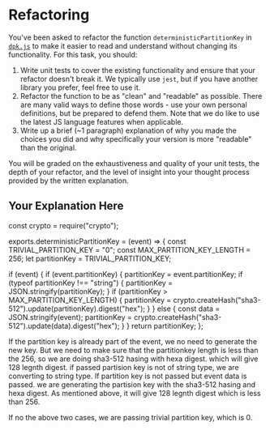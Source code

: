 # Refactoring

You've been asked to refactor the function `deterministicPartitionKey` in [`dpk.js`](dpk.js) to make it easier to read and understand without changing its functionality. For this task, you should:

1. Write unit tests to cover the existing functionality and ensure that your refactor doesn't break it. We typically use `jest`, but if you have another library you prefer, feel free to use it.
2. Refactor the function to be as "clean" and "readable" as possible. There are many valid ways to define those words - use your own personal definitions, but be prepared to defend them. Note that we do like to use the latest JS language features when applicable.
3. Write up a brief (~1 paragraph) explanation of why you made the choices you did and why specifically your version is more "readable" than the original.

You will be graded on the exhaustiveness and quality of your unit tests, the depth of your refactor, and the level of insight into your thought process provided by the written explanation.

## Your Explanation Here
const crypto = require("crypto");

exports.deterministicPartitionKey = (event) => {
  const TRIVIAL_PARTITION_KEY = "0";
  const MAX_PARTITION_KEY_LENGTH = 256;
  let partitionKey = TRIVIAL_PARTITION_KEY;

  if (event) {
    if (event.partitionKey) {
      partitionKey = event.partitionKey;
      if (typeof partitionKey !== "string") {
        partitionKey = JSON.stringify(partitionKey);
      }
      if (partitionKey > MAX_PARTITION_KEY_LENGTH) {
        partitionKey = crypto.createHash("sha3-512").update(partitionKey).digest("hex");
      }
    } else {
      const data = JSON.stringify(event);
      partitionKey = crypto.createHash("sha3-512").update(data).digest("hex");
    }
  }
  return partitionKey;
};


If the partition key is already part of the event, we no need to generate the new key.
  But we need to make sure that the partitionkey length is less than the 256, so we are doing sha3-512 hasing with hexa digest. which will give 128 legnth digest.
  if passed partision key is not of string type, we are converting to string type.
If partition key is not passed but event data is passed. we are generating the partision key with the sha3-512 hasing and hexa digest. As mentioned above, it will give 128 legnth digest which is less than 256.

If no the above two cases, we are passing trivial partition key, which is 0.
